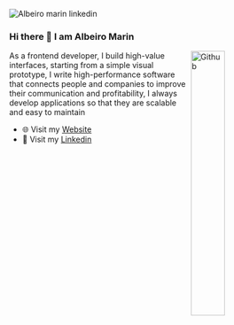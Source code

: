 ![Albeiro marin linkedin](https://user-images.githubusercontent.com/68258142/128648008-a6a3fb6d-d111-49c7-9b7f-4cff182e7dc0.png)

### Hi there 👋 I am Albeiro Marin

<img width="35%" align="right" alt="Github" src="https://user-images.githubusercontent.com/48678280/88862734-4903af80-d201-11ea-968b-9c939d88a37c.gif" />

As a frontend developer, I build high-value interfaces, starting from a simple visual prototype, I write high-performance software that connects people and companies to improve their communication and profitability, I always develop applications so that they are scalable and easy to maintain

- 🌐 Visit my [Website](https://albeiromr.com)
- 🤵 Visit my [Linkedin](https://www.linkedin.com/in/albeiromr)


